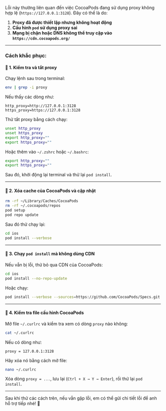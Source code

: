 Lỗi này thường liên quan đến việc CocoaPods đang sử dụng proxy không hợp lệ (`https://127.0.0.1:3128`). Đây có thể là do:

1. **Proxy đã được thiết lập nhưng không hoạt động**
2. **Cấu hình `pod` sử dụng proxy sai**
3. **Mạng bị chặn hoặc DNS không thể truy cập vào `https://cdn.cocoapods.org/`**

---

### Cách khắc phục:

#### 🔹 **1. Kiểm tra và tắt proxy**
Chạy lệnh sau trong terminal:

```sh
env | grep -i proxy
```

Nếu thấy các dòng như:

```
http_proxy=http://127.0.0.1:3128
https_proxy=https://127.0.0.1:3128
```

Thử tắt proxy bằng cách chạy:

```sh
unset http_proxy
unset https_proxy
export http_proxy=""
export https_proxy=""
```

Hoặc thêm vào `~/.zshrc` hoặc `~/.bashrc`:

```sh
export http_proxy=""
export https_proxy=""
```

Sau đó, khởi động lại terminal và thử lại `pod install`.

---

#### 🔹 **2. Xóa cache của CocoaPods và cập nhật**
```sh
rm -rf ~/Library/Caches/CocoaPods
rm -rf ~/.cocoapods/repos
pod setup
pod repo update
```

Sau đó thử chạy lại:

```sh
cd ios
pod install --verbose
```

---

#### 🔹 **3. Chạy `pod install` mà không dùng CDN**
Nếu vẫn bị lỗi, thử bỏ qua CDN của CocoaPods:

```sh
cd ios
pod install --no-repo-update
```

Hoặc chạy:

```sh
pod install --verbose --sources=https://github.com/CocoaPods/Specs.git
```

---

#### 🔹 **4. Kiểm tra file cấu hình CocoaPods**
Mở file `~/.curlrc` và kiểm tra xem có dòng `proxy` nào không:

```sh
cat ~/.curlrc
```

Nếu có dòng như:

```
proxy = 127.0.0.1:3128
```

Hãy xóa nó bằng cách mở file:

```sh
nano ~/.curlrc
```

Xóa dòng `proxy = ...`, lưu lại (`Ctrl + X → Y → Enter`), rồi thử lại `pod install`.

---

Sau khi thử các cách trên, nếu vẫn gặp lỗi, em có thể gửi chi tiết lỗi để anh hỗ trợ tiếp nhé! 🚀
